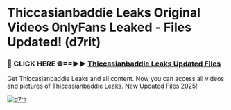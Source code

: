 # Thiccasianbaddie Leaks Original Videos 0nlyFans Leaked - Files Updated! (d7rit)

<h3>🔴 CLICK HERE 🌐==►► <a href="https://tinyurl.com/x26r9saj" rel="nofollow">Thiccasianbaddie Leaks Updated Files</a></h3>

Get Thiccasianbaddie Leaks and all content. Now you can access all videos and pictures of Thiccasianbaddie Leaks. New Updated Files 2025!

[![d7rit](https://i.imgur.com/LkgZPqh.gif)](https://tinyurl.com/x26r9saj)
